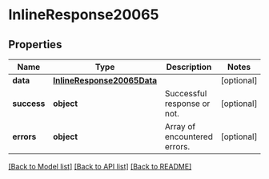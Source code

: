 # InlineResponse20065

## Properties
Name | Type | Description | Notes
------------ | ------------- | ------------- | -------------
**data** | [**InlineResponse20065Data**](InlineResponse20065Data.md) |  | [optional] 
**success** | **object** | Successful response or not. | [optional] 
**errors** | **object** | Array of encountered errors. | [optional] 

[[Back to Model list]](../README.md#documentation-for-models) [[Back to API list]](../README.md#documentation-for-api-endpoints) [[Back to README]](../README.md)

